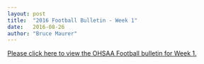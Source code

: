 ```yaml
---
layout: post
title:  "2016 Football Bulletin - Week 1"
date:   2016-08-26
author: "Bruce Maurer"
---
```


[Please click here to view the OHSAA Football bulletin for Week 1.](https://storage.googleapis.com/ohsaa-websites/bulletins/2016/2016_week_1_bulletin.pdf)
